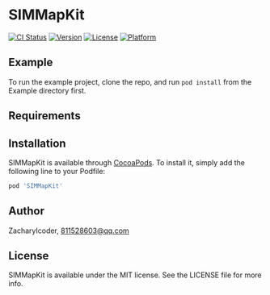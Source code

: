 # SIMMapKit

[![CI Status](https://img.shields.io/travis/ZacharyIcoder/SIMMapKit.svg?style=flat)](https://travis-ci.org/ZacharyIcoder/SIMMapKit)
[![Version](https://img.shields.io/cocoapods/v/SIMMapKit.svg?style=flat)](https://cocoapods.org/pods/SIMMapKit)
[![License](https://img.shields.io/cocoapods/l/SIMMapKit.svg?style=flat)](https://cocoapods.org/pods/SIMMapKit)
[![Platform](https://img.shields.io/cocoapods/p/SIMMapKit.svg?style=flat)](https://cocoapods.org/pods/SIMMapKit)

## Example

To run the example project, clone the repo, and run `pod install` from the Example directory first.

## Requirements

## Installation

SIMMapKit is available through [CocoaPods](https://cocoapods.org). To install
it, simply add the following line to your Podfile:

```ruby
pod 'SIMMapKit'
```

## Author

ZacharyIcoder, 811528603@qq.com

## License

SIMMapKit is available under the MIT license. See the LICENSE file for more info.
